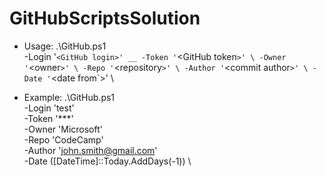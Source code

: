 # GitHubScriptsSolution

- Usage: .\GitHub.ps1 \
      -Login '`<GitHub login>' __
      -Token '`<GitHub token`>' \
      -Owner '`<owner`>' \
      -Repo '`<repository`>' \
      -Author '`<commit author`>' \
      -Date '`<date from`>' \
  
- Example: .\GitHub.ps1 \
      -Login 'test' \
      -Token '***' \
      -Owner 'Microsoft' \
      -Repo 'CodeCamp' \
      -Author 'john.smith@gmail.com' \
      -Date ([DateTime]::Today.AddDays(-1)) \
